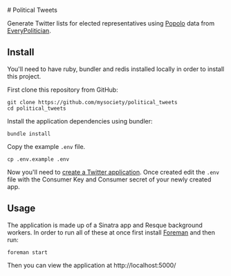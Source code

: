 # Political Tweets

Generate Twitter lists for elected representatives using [Popolo](http://www.popoloproject.com) data from [EveryPolitician](http://everypolitician.org).

## Install

You'll need to have ruby, bundler and redis installed locally in order to install this project.

First clone this repository from GitHub:

    git clone https://github.com/mysociety/political_tweets
    cd political_tweets

Install the application dependencies using bundler:

    bundle install

Copy the example `.env` file.

    cp .env.example .env

Now you'll need to [create a Twitter application](https://apps.twitter.com). Once created edit the `.env` file with the Consumer Key and Consumer secret of your newly created app.

## Usage

The application is made up of a Sinatra app and Resque background workers. In order to run all of these at once first install [Foreman](https://github.com/ddollar/foreman#installation) and then run:

    foreman start

Then you can view the application at http://localhost:5000/
